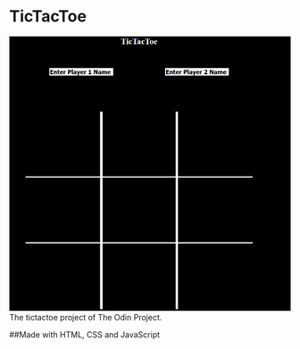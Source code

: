 # TicTacToe
![](preview.png)
The tictactoe project of The Odin Project. 

##Made with HTML, CSS and JavaScript
